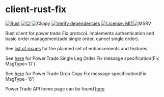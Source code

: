 # client-rust-fix

[![Rust](https://github.com/laisee/client-rust-fix/actions/workflows/rust.yml/badge.svg)](https://github.com/laisee/client-rust-fix/actions/workflows/rust.yml) 
[![CI](https://github.com/laisee/client-rust-fix/actions/workflows/ci.yml/badge.svg)](https://github.com/laisee/client-rust-fix/actions/workflows/ci.yml) 
![Clippy](https://github.com/laisee/client-rust-fix/actions/workflows/clippy.yml/badge.svg)
[![Verify dependencies](https://github.com/laisee/client-rust-fix/actions/workflows/dependencies.yml/badge.svg)](https://github.com/laisee/client-rust-fix/actions/workflows/dependencies.yml) [![License: MIT](https://img.shields.io/badge/License-MIT-yellow.svg)](https://opensource.org/licenses/MIT)![MSRV](https://img.shields.io/badge/MSRV-1.80.0-orange)


Rust client for power.trade Fix protocol. 
Implements authentication and basic order management(add single order, cancel single order). 

See [list of issues](https://github.com/laisee/client-rust-fix/issues) for the planned set of enhancements and features.  

See [here](https://power-trade.github.io/api-docs-source/fix_order_entry.html) for Power.Trade Single Leg Order Fix message specification(Fix MsgType='D')

See [here](https://power-trade.github.io/api-docs-source/fix_order_entry.html#_introduction) for Power.Trade Drop Copy Fix message specification(Fix MsgType='8')

Power.Trade API home page can be found [here](https://support.power.trade/api/api-overview)
